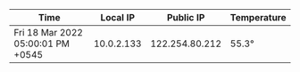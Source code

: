 | Time     | Local IP | Public IP | Temperature |
| ----------- | ----------- | ----------- | ----------- |
| Fri 18 Mar 2022 05:00:01 PM +0545      | 10.0.2.133     | 122.254.80.212  | 55.3° |
